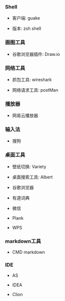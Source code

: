 ### Shell

* 客户端: guake

* 版本: zsh shell

### 画图工具

* 谷歌浏览器插件: Draw.io

### 网络工具

* 抓包工具: wireshark

* 网络请求工具: postMan

### 播放器

* 网易云播放器

### 输入法

* 搜狗

### 桌面工具

* 壁纸切换: Variety

* 桌面搜索工具: Albert

* 谷歌浏览器

* 有道词典

* 微信

* Plank

* WPS


### markdown工具

* CMD markdown

### IDE

* AS

* IDEA

* Clion
